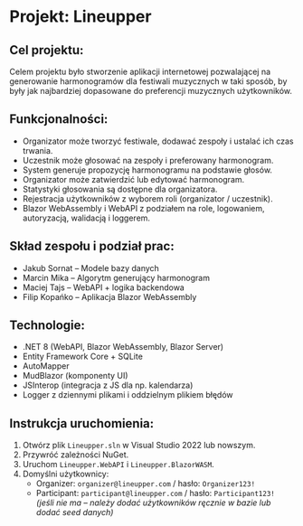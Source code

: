# Projekt: Lineupper

## Cel projektu:
Celem projektu było stworzenie aplikacji internetowej pozwalającej na generowanie harmonogramów dla festiwali muzycznych w taki sposób, by były jak najbardziej dopasowane do preferencji muzycznych użytkowników.

## Funkcjonalności:
- Organizator może tworzyć festiwale, dodawać zespoły i ustalać ich czas trwania.
- Uczestnik może głosować na zespoły i preferowany harmonogram.
- System generuje propozycję harmonogramu na podstawie głosów.
- Organizator może zatwierdzić lub edytować harmonogram.
- Statystyki głosowania są dostępne dla organizatora.
- Rejestracja użytkowników z wyborem roli (organizator / uczestnik).
- Blazor WebAssembly i WebAPI z podziałem na role, logowaniem, autoryzacją, walidacją i loggerem.

## Skład zespołu i podział prac:
- Jakub Sornat – Modele bazy danych
- Marcin Mika – Algorytm generujący harmonogram
- Maciej Tajs – WebAPI + logika backendowa
- Filip Kopańko – Aplikacja Blazor WebAssembly

## Technologie:
- .NET 8 (WebAPI, Blazor WebAssembly, Blazor Server)
- Entity Framework Core + SQLite
- AutoMapper
- MudBlazor (komponenty UI)
- JSInterop (integracja z JS dla np. kalendarza)
- Logger z dziennymi plikami i oddzielnym plikiem błędów

## Instrukcja uruchomienia:
1. Otwórz plik `Lineupper.sln` w Visual Studio 2022 lub nowszym.
2. Przywróć zależności NuGet.
3. Uruchom `Lineupper.WebAPI` i `Lineupper.BlazorWASM`.
4. Domyślni użytkownicy:
   - Organizer: `organizer@lineupper.com` / hasło: `Organizer123!`
   - Participant: `participant@lineupper.com` / hasło: `Participant123!`
   *(jeśli nie ma – należy dodać użytkowników ręcznie w bazie lub dodać seed danych)*
